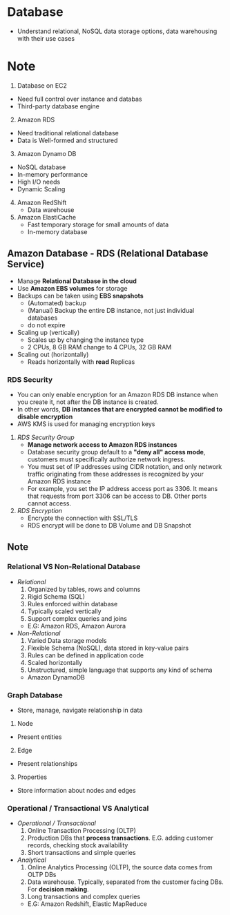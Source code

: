 # Database
* Understand relational, NoSQL data storage options, data warehousing with their use cases

# Note
1. Database on EC2
  * Need full control over instance and databas
  * Third-party database engine
2. Amazon RDS
  * Need traditional relational database
  * Data is Well-formed and structured
3. Amazon Dynamo DB
  * NoSQL database
  * In-memory performance
  * High I/O needs
  * Dynamic Scaling
4. Amazon RedShift
   * Data warehouse
5. Amazon ElastiCache
   * Fast temporary storage for small amounts of data
   * In-memory database

## Amazon Database - RDS (Relational Database Service)
* Manage **Relational Database in the cloud**
* Use **Amazon EBS volumes** for storage
* Backups can be taken using **EBS snapshots**
  * (Automated) backup
  * (Manual) Backup the entire DB instance, not just individual databases
  * do not expire
* Scaling up (vertically)
  * Scales up by changing the instance type
  * 2 CPUs, 8 GB RAM change to 4 CPUs, 32 GB RAM
* Scaling out (horizontally)
  * Reads horizontally with **read** Replicas
### RDS Security
* You can only enable encryption for an Amazon RDS DB instance when you create it, not after the DB instance is created.
* In other words, **DB instances that are encrypted cannot be modified to disable encryption**
* AWS KMS is used for managing encryption keys
1. *RDS Security Group*
   * **Manage network access to Amazon RDS instances**
   * Database security group default to a **"deny all" access mode**, customers must specifically authorize network ingress.
   * You must set of IP addresses using CIDR notation, and only network traffic originating from these addresses is recognized by your Amazon RDS instance
   * For example, you set the IP address access port as 3306. It means that requests from port 3306 can be access to DB. Other ports cannot access.
2. *RDS Encryption*
   * Encrypte the connection with SSL/TLS
   * RDS encrypt will be done to DB Volume and DB Snapshot

## Note
### Relational VS Non-Relational Database
* *Relational* 
  1. Organized by tables, rows and columns
  2. Rigid Schema (SQL)
  3. Rules enforced within database
  4. Typically scaled vertically
  5. Support complex queries and joins
  * E.G: Amazon RDS, Amazon Aurora
* *Non-Relational*
  1. Varied Data storage models
  2. Flexible Schema (NoSQL), data stored in key-value pairs
  3. Rules can be defined in application code
  4. Scaled horizontally
  5. Unstructured, simple language that supports any kind of schema
  * Amazon DynamoDB
### Graph Database
* Store, manage, navigate relationship in data
1. Node
  * Present entities
2. Edge
  * Present relationships
3. Properties
  * Store information about nodes and edges
### Operational / Transactional VS Analytical
* *Operational / Transactional*
  1. Online Transaction Processing (OLTP)
  2. Production DBs that **process transactions**. E.G. adding customer records, checking stock availability
  3. Short transactions and simple queries
* *Analytical*
  1. Online Analytics Processing (OLTP), the source data comes from OLTP DBs
  2. Data warehouse. Typically, separated from the customer facing DBs. For **decision making**.
  3. Long transactions and complex queries
  * E.G: Amazon Redshift, Elastic MapReduce